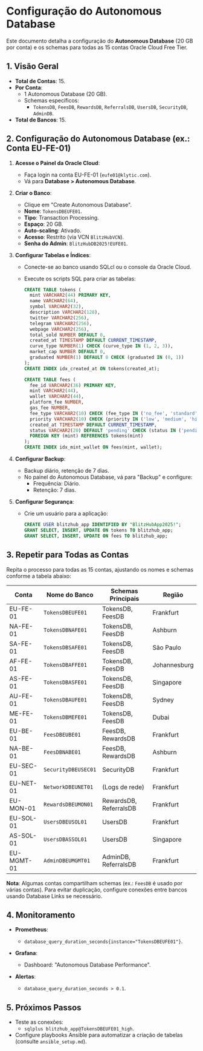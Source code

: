 # Configuração do Autonomous Database

Este documento detalha a configuração do **Autonomous Database** (20 GB por conta) e os schemas para todas as 15 contas Oracle Cloud Free Tier.

## 1. Visão Geral

- **Total de Contas**: 15.
- **Por Conta**:
  - 1 Autonomous Database (20 GB).
  - Schemas específicos:
    - `TokensDB`, `FeesDB`, `RewardsDB`, `ReferralsDB`, `UsersDB`, `SecurityDB`, `AdminDB`.
- **Total de Bancos**: 15.

## 2. Configuração do Autonomous Database (ex.: Conta EU-FE-01)

1. **Acesse o Painel da Oracle Cloud**:
   - Faça login na conta EU-FE-01 (`eufe01@klytic.com`).
   - Vá para **Database > Autonomous Database**.

2. **Criar o Banco**:
   - Clique em "Create Autonomous Database".
   - **Nome**: `TokensDBEUFE01`.
   - **Tipo**: Transaction Processing.
   - **Espaço**: 20 GB.
   - **Auto-scaling**: Ativado.
   - **Acesso**: Restrito (via VCN `BlitzHubVCN`).
   - **Senha do Admin**: `BlitzHubDB2025!EUFE01`.

3. **Configurar Tabelas e Índices**:
   - Conecte-se ao banco usando SQLcl ou o console da Oracle Cloud.
   - Execute os scripts SQL para criar as tabelas:

     ```sql
     CREATE TABLE tokens (
       mint VARCHAR2(44) PRIMARY KEY,
       name VARCHAR2(64),
       symbol VARCHAR2(32),
       description VARCHAR2(128),
       twitter VARCHAR2(256),
       telegram VARCHAR2(256),
       webpage VARCHAR2(256),
       total_sold NUMBER DEFAULT 0,
       created_at TIMESTAMP DEFAULT CURRENT_TIMESTAMP,
       curve_type NUMBER(1) CHECK (curve_type IN (1, 2, 3)),
       market_cap NUMBER DEFAULT 0,
       graduated NUMBER(1) DEFAULT 0 CHECK (graduated IN (0, 1))
     );
     CREATE INDEX idx_created_at ON tokens(created_at);

     CREATE TABLE fees (
       fee_id VARCHAR2(36) PRIMARY KEY,
       mint VARCHAR2(44),
       wallet VARCHAR2(44),
       platform_fee NUMBER,
       gas_fee NUMBER,
       fee_type VARCHAR2(10) CHECK (fee_type IN ('no_fee', 'standard', 'premium')),
       priority VARCHAR2(10) CHECK (priority IN ('low', 'medium', 'high')),
       created_at TIMESTAMP DEFAULT CURRENT_TIMESTAMP,
       status VARCHAR2(20) DEFAULT 'pending' CHECK (status IN ('pending', 'refunded')),
       FOREIGN KEY (mint) REFERENCES tokens(mint)
     );
     CREATE INDEX idx_mint_wallet ON fees(mint, wallet);
     ```

4. **Configurar Backup**:
   - Backup diário, retenção de 7 dias.
   - No painel do Autonomous Database, vá para "Backup" e configure:
     - Frequência: Diário.
     - Retenção: 7 dias.

5. **Configurar Segurança**:
   - Crie um usuário para a aplicação:
     ```sql
     CREATE USER blitzhub_app IDENTIFIED BY "BlitzHubApp2025!";
     GRANT SELECT, INSERT, UPDATE ON tokens TO blitzhub_app;
     GRANT SELECT, INSERT, UPDATE ON fees TO blitzhub_app;
     ```

## 3. Repetir para Todas as Contas

Repita o processo para todas as 15 contas, ajustando os nomes e schemas conforme a tabela abaixo:

| Conta        | Nome do Banco         | Schemas Principais        | Região        |
|--------------|-----------------------|---------------------------|---------------|
| EU-FE-01     | `TokensDBEUFE01`      | TokensDB, FeesDB          | Frankfurt     |
| NA-FE-01     | `TokensDBNAFE01`      | TokensDB, FeesDB          | Ashburn       |
| SA-FE-01     | `TokensDBSAFE01`      | TokensDB, FeesDB          | São Paulo     |
| AF-FE-01     | `TokensDBAFFE01`      | TokensDB, FeesDB          | Johannesburg  |
| AS-FE-01     | `TokensDBASFE01`      | TokensDB, FeesDB          | Singapore     |
| AU-FE-01     | `TokensDBAUFE01`      | TokensDB, FeesDB          | Sydney        |
| ME-FE-01     | `TokensDBMEFE01`      | TokensDB, FeesDB          | Dubai         |
| EU-BE-01     | `FeesDBEUBE01`        | FeesDB, RewardsDB         | Frankfurt     |
| NA-BE-01     | `FeesDBNABE01`        | FeesDB, RewardsDB         | Ashburn       |
| EU-SEC-01    | `SecurityDBEUSEC01`   | SecurityDB                | Frankfurt     |
| EU-NET-01    | `NetworkDBEUNET01`    | (Logs de rede)            | Frankfurt     |
| EU-MON-01    | `RewardsDBEUMON01`    | RewardsDB, ReferralsDB    | Frankfurt     |
| EU-SOL-01    | `UsersDBEUSOL01`      | UsersDB                   | Frankfurt     |
| AS-SOL-01    | `UsersDBASSOL01`      | UsersDB                   | Singapore     |
| EU-MGMT-01   | `AdminDBEUMGMT01`     | AdminDB, ReferralsDB      | Frankfurt     |

**Nota**: Algumas contas compartilham schemas (ex.: `FeesDB` é usado por várias contas). Para evitar duplicação, configure conexões entre bancos usando Database Links se necessário.

## 4. Monitoramento

- **Prometheus**:
  - `database_query_duration_seconds{instance="TokensDBEUFE01"}`.

- **Grafana**:
  - Dashboard: "Autonomous Database Performance".

- **Alertas**:
  - `database_query_duration_seconds > 0.1`.

## 5. Próximos Passos

- Teste as conexões:
  - `sqlplus blitzhub_app@TokensDBEUFE01_high`.
- Configure playbooks Ansible para automatizar a criação de tabelas (consulte `ansible_setup.md`).
